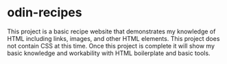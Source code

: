 # odin-recipes

This project is a basic recipe website that demonstrates my knowledge of HTML including links, images, and other HTML elements. This project does not contain CSS at this time. Once this project is complete it will show my basic knowledge and workability with HTML boilerplate and basic tools. 